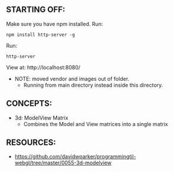 ## STARTING OFF:

Make sure you have npm installed.
Run:
```
npm install http-server -g
```

Run:
```
http-server
```

View at: http://localhost:8080/

* NOTE: moved vendor and images out of folder.
  * Running from main directory instead inside this directory.

## CONCEPTS:

* 3d: ModelView Matrix
  * Combines the Model and View matrices into a single matrix

## RESOURCES:

* https://github.com/davidwparker/programmingtil-webgl/tree/master/0055-3d-modelview
